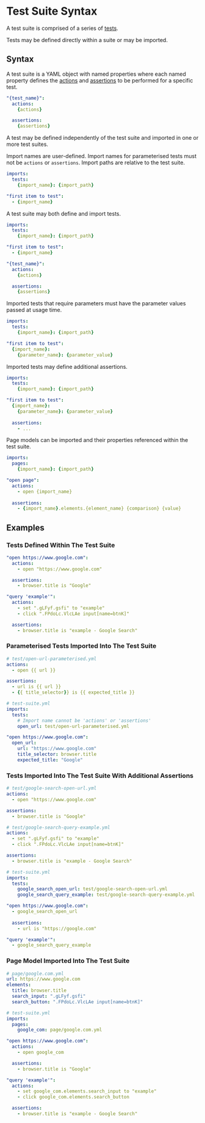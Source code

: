 # Test Suite Syntax

A test suite is comprised of a series of [tests](/test-syntax.md).

Tests may be defined directly within a suite or may be imported.

## Syntax

A test suite is a YAML object with named properties where each named property defines the 
[actions](/action-syntax.md) and [assertions](/assertion-syntax.md) to be performed for a specific test.

```yaml
"{test_name}":
  actions:
    {actions}

  assertions:
    {assertions}
```

A test may be defined independently of the test suite and imported in one or more test suites.

Import names are user-defined. Import names for parameterised tests must not be `actions` or `assertions`.
Import paths are relative to the test suite.

```yaml
imports:
  tests:
    {import_name}: {import_path}

"first item to test":
  - {import_name}
```

A test suite may both define and import tests.

```yaml
imports:
  tests:
    {import_name}: {import_path}

"first item to test":
  - {import_name}

"{test_name}":
  actions:
    {actions}

  assertions:
    {assertions}
```

Imported tests that require parameters must have the parameter values passed at usage time.

```yaml
imports:
  tests:
    {import_name}: {import_path}

"first item to test":
  {import_name}:
    {parameter_name}: {parameter_value}
```

Imported tests may define additional assertions.

```yaml
imports:
  tests:
    {import_name}: {import_path}

"first item to test":
  {import_name}:
    {parameter_name}: {parameter_value}
    
  assertions:
    - ...
```

Page models can be imported and their properties referenced within the test suite.

```yaml
imports:
  pages:
    {import_name}: {import_path}

"open page":
  actions:
    - open {import_name}
    
  assertions:
    - {import_name}.elements.{element_name} {comparison} {value}
```

## Examples

### Tests Defined Within The Test Suite

```yaml
"open https://www.google.com":
  actions:
    - open "https://www.google.com"

  assertions:
    - browser.title is "Google"

"query 'example'":
  actions:
    - set ".gLFyf.gsfi" to "example"
    - click ".FPdoLc.VlcLAe input[name=btnK]"

  assertions:
    - browser.title is "example - Google Search"
```

### Parameterised Tests Imported Into The Test Suite

```yaml
# test/open-url-parameterised.yml
actions:
  - open {{ url }}

assertions:
  - url is {{ url }}
  - {{ title_selector}} is {{ expected_title }}
```

```yaml
# test-suite.yml
imports:
  tests:
    # Import name cannot be 'actions' or 'assertions'
    open_url: test/open-url-parameterised.yml

"open https://www.google.com":
  open_url:
    url: "https://www.google.com"
    title_selector: browser.title
    expected_title: "Google"
```

### Tests Imported Into The Test Suite With Additional Assertions

```yaml
# test/google-search-open-url.yml
actions:
  - open "https://www.google.com"

assertions:
  - browser.title is "Google"
```

```yaml
# test/google-search-query-example.yml
actions:
  - set ".gLFyf.gsfi" to "example"
  - click ".FPdoLc.VlcLAe input[name=btnK]"

assertions:
  - browser.title is "example - Google Search"
```

```yaml
# test-suite.yml
imports:
  tests:
    google_search_open_url: test/google-search-open-url.yml
    google_search_query_example: test/google-search-query-example.yml

"open https://www.google.com":
  - google_search_open_url
  
  assertions:
    - url is "https://google.com"

"query 'example'":
  - google_search_query_example
```

### Page Model Imported Into The Test Suite

```yaml
# page/google.com.yml
url: https://www.google.com
elements:
  title: browser.title
  search_input: ".gLFyf.gsfi"
  search_button: ".FPdoLc.VlcLAe input[name=btnK]"
```

```yaml
# test-suite.yml
imports:
  pages:
    google_com: page/google.com.yml

"open https://www.google.com":
  actions:
    - open google_com

  assertions:
    - browser.title is "Google"

"query 'example'":
  actions:
    - set google_com.elements.search_input to "example"
    - click google_com.elements.search_button

  assertions:
    - browser.title is "example - Google Search"
```
